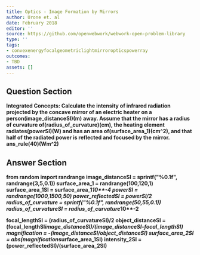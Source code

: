 ```yaml
---
title: Optics - Image Formation by Mirrors
author: Urone et. al
date: February 2018
editor: ''
source: https://github.com/openwebwork/webwork-open-problem-library
type: ''
tags:
- convexenergyfocalgeometriclightmirroropticspowerray
outcomes:
- TBD
assets: []
---
```


## Question Section 

<b>
<b>Integrated Concepts:<b> Calculate the intensity of infrared radiation projected by the concave mirror of an electric heater on a person(image_distanceSI)(m) away. Assume that the mirror has a radius of curvature of(radius_of_curvature)(cm), the heating element radiates(powerSI)(W) and has an area of(surface_area_1)(cm^2), and that half of the radiated power is reflected and focused by the mirror.
ans_rule(40)(Wm^2)


## Answer Section

from random import randrange
image_distanceSI = sprintf("%0.1f", randrange(3,5,0.1))
surface_area_1 = randrange(100,120,1)
surface_area_1SI = surface_area_1*10**-4
powerSI = randrange(1000,1500,50)
power_reflectedSI = powerSI/2
radius_of_curvature = sprintf("%0.1f", randrange(50,55,0.1))
radius_of_curvatureSI = radius_of_curvature*10**-2

focal_lengthSI = (radius_of_curvatureSI)/2
object_distanceSI = (focal_lengthSI*image_distanceSI)/(image_distanceSI-focal_lengthSI)
magnification = -(image_distanceSI/object_distanceSI)
surface_area_2SI = abs(magnification*surface_area_1SI)
intensity_2SI = (power_reflectedSI)/(surface_area_2SI)
